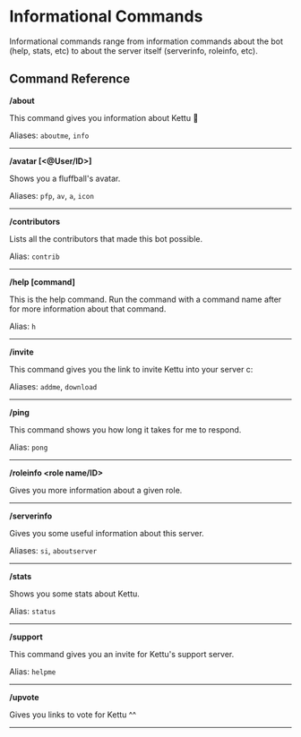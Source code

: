# Informational Commands

Informational commands range from information commands about the bot (help, stats, etc) to about the server itself (serverinfo, roleinfo, etc).

## Command Reference

**/about** 

This command gives you information about Kettu 🦊

Aliases: `aboutme`, `info`

--------

**/avatar [<@User/ID>]** 

Shows you a fluffball's avatar.

Aliases: `pfp`, `av`, `a`, `icon`

--------

**/contributors** 

Lists all the contributors that made this bot possible.

Alias: `contrib`

--------

**/help [command]** 

This is the help command. Run the command with a command name after for more information about that command.

Alias: `h`

--------

**/invite** 

This command gives you the link to invite Kettu into your server c:

Aliases: `addme`, `download`

--------

**/ping** 

This command shows you how long it takes for me to respond.

Alias: `pong`

--------

**/roleinfo <role name/ID>** 

Gives you more information about a given role.

--------

**/serverinfo** 

Gives you some useful information about this server.

Aliases: `si`, `aboutserver`

--------

**/stats** 

Shows you some stats about Kettu.

Alias: `status`

--------

**/support**

This command gives you an invite for Kettu's support server.

Alias: `helpme`

--------

**/upvote**

Gives you links to vote for Kettu ^^

--------
